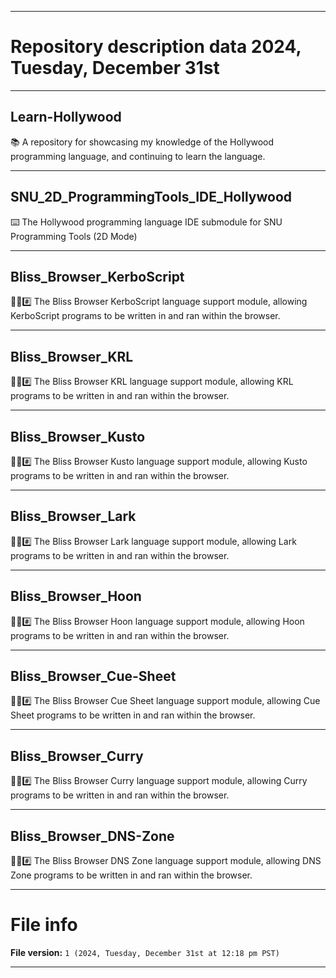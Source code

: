 
***

# Repository description data 2024, Tuesday, December 31st

---

## Learn-Hollywood

📚️ A repository for showcasing my knowledge of the Hollywood programming language, and continuing to learn the language. 

---

## SNU_2D_ProgrammingTools_IDE_Hollywood

⌨️ The Hollywood programming language IDE submodule for SNU Programming Tools (2D Mode)

---

## Bliss_Browser_KerboScript

🌳️🌐️#️⃣️ The Bliss Browser KerboScript language support module, allowing KerboScript programs to be written in and ran within the browser.

---

## Bliss_Browser_KRL

🌳️🌐️#️⃣️ The Bliss Browser KRL language support module, allowing KRL programs to be written in and ran within the browser.

---

## Bliss_Browser_Kusto

🌳️🌐️#️⃣️ The Bliss Browser Kusto language support module, allowing Kusto programs to be written in and ran within the browser.

---

## Bliss_Browser_Lark

🌳️🌐️#️⃣️ The Bliss Browser Lark language support module, allowing Lark programs to be written in and ran within the browser.

---

## Bliss_Browser_Hoon

🌳️🌐️#️⃣️ The Bliss Browser Hoon language support module, allowing Hoon programs to be written in and ran within the browser.

---

## Bliss_Browser_Cue-Sheet

🌳️🌐️#️⃣️ The Bliss Browser Cue Sheet language support module, allowing Cue Sheet programs to be written in and ran within the browser.

---

## Bliss_Browser_Curry

🌳️🌐️#️⃣️ The Bliss Browser Curry language support module, allowing Curry programs to be written in and ran within the browser.

---

## Bliss_Browser_DNS-Zone

🌳️🌐️#️⃣️ The Bliss Browser DNS Zone language support module, allowing DNS Zone programs to be written in and ran within the browser.

***

# File info

**File version:** `1 (2024, Tuesday, December 31st at 12:18 pm PST)`

***

